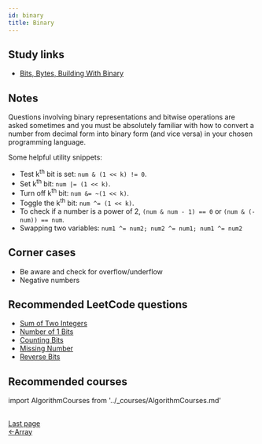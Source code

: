 ```yaml
---
id: binary
title: Binary
---
```


## Study links

- [Bits, Bytes, Building With Binary](https://medium.com/basecs/bits-bytes-building-with-binary-13cb4289aafa)

## Notes

Questions involving binary representations and bitwise operations are asked sometimes and you must be absolutely familiar with how to convert a number from decimal form into binary form (and vice versa) in your chosen programming language.

Some helpful utility snippets:

- Test k<sup>th</sup> bit is set: `num & (1 << k) != 0`.
- Set k<sup>th</sup> bit: `num |= (1 << k)`.
- Turn off k<sup>th</sup> bit: `num &= ~(1 << k)`.
- Toggle the k<sup>th</sup> bit: `num ^= (1 << k)`.
- To check if a number is a power of 2, `(num & num - 1) == 0` or `(num & (-num)) == num`.
- Swapping two variables: `num1 ^= num2; num2 ^= num1; num1 ^= num2`

## Corner cases

- Be aware and check for overflow/underflow
- Negative numbers

## Recommended LeetCode questions

- [Sum of Two Integers](https://leetcode.com/problems/sum-of-two-integers/)
- [Number of 1 Bits](https://leetcode.com/problems/number-of-1-bits/)
- [Counting Bits](https://leetcode.com/problems/counting-bits/)
- [Missing Number](https://leetcode.com/problems/missing-number/)
- [Reverse Bits](https://leetcode.com/problems/reverse-bits/)

## Recommended courses

import AlgorithmCourses from '../\_courses/AlgorithmCourses.md'

<AlgorithmCourses />

##
<nav class="pagination-nav docusaurus-mt-lg" aria-label="Docs pages navigation">
    <div class="pagination-nav__item">
        <a class="pagination-nav__link root_sa74" href="/algorithms/array/">
            <div class="pagination-nav__sublabel">Last page</div>
            <div class="pagination-nav__label"><span class="arrow_Btdn">←</span>Array</div>
        </a>
    </div>
</nav>
